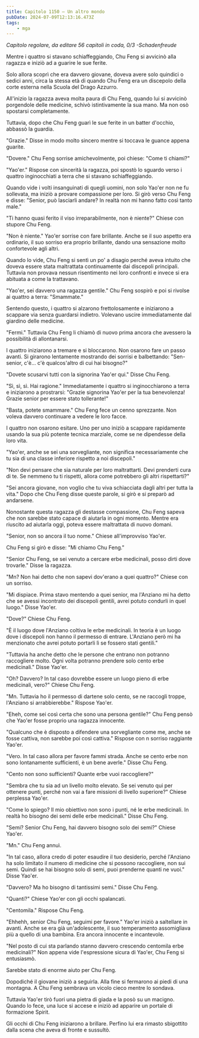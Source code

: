 ```yaml
---
title: Capitolo 1150 – Un altro mondo
pubDate: 2024-07-09T12:13:16.473Z
tags:
    - mga
---
```



<em>Capitolo regolare,
da editare
56 capitoli in coda, 0/3
-Schadenfreude</em>


Mentre i quattro si stavano schiaffeggiando, Chu Feng si avvicinò alla ragazza e iniziò ad a guarire le sue ferite.


Solo allora scoprì che era davvero giovane, doveva avere solo quindici o sedici anni, circa la stessa età di quando Chu Feng era un discepolo della corte esterna nella Scuola del Drago Azzurro.


All'inizio la ragazza aveva molta paura di Chu Feng, quando lui si avvicinò porgendole delle medicine, schivò istintivamente la sua mano. Ma non osò spostarsi completamente.


Tuttavia, dopo che Chu Feng guarì le sue ferite in un batter d'occhio, abbassò la guardia.


"Grazie." Disse in modo molto sincero mentre si toccava le guance appena guarite.


"Dovere." Chu Feng sorrise amichevolmente, poi chiese: "Come ti chiami?"


"Yao'er." Rispose con sincerità la ragazza, poi spostò lo sguardo verso i quattro inginocchiati a terra che si stavano schiaffeggiando.


Quando vide i volti insanguinati di quegli uomini, non solo Yao'er non ne fu sollevata, ma iniziò a provare compassione per loro. Si girò verso Chu Feng e disse: "Senior, può lasciarli andare? In realtà non mi hanno fatto così tanto male."


"Ti hanno quasi ferito il viso irreparabilmente, non è niente?" Chiese con stupore Chu Feng.


"Non è niente." Yao'er sorrise con fare brillante. Anche se il suo aspetto era ordinario, il suo sorriso era proprio brillante, dando una sensazione molto confortevole agli altri.


Quando lo vide, Chu Feng si sentì un po' a disagio perché aveva intuito che doveva essere stata maltrattata continuamente dai discepoli principali. Tuttavia non provava nessun risentimento nei loro confronti e invece si era abituata a come la trattavano.


"Yao'er, sei davvero una ragazza gentile." Chu Feng sospirò e poi si rivolse ai quattro a terra: "Smammate."


Sentendo questo, i quattro si alzarono frettolosamente e iniziarono a scappare via senza guardarsi indietro. Volevano uscire immediatamente dal giardino delle medicine.


"Fermi." Tuttavia Chu Feng li chiamò di nuovo prima ancora che avessero la possibilità di allontanarsi.


I quattro iniziarono a tremare e si bloccarono. Non osarono fare un passo avanti. Si girarono lentamente mostrando dei sorrisi e balbettando: "Sen-senior, c'è... c'è qualcos'altro di cui hai bisogno?"


"Dovete scusarvi tutti con la signorina Yao'er qui." Disse Chu Feng.


"Sì, sì, sì. Hai ragione." Immediatamente i quattro si inginocchiarono a terra e iniziarono a prostrarsi: "Grazie signorina Yao'er per la tua benevolenza! Grazie senior per essere stato tollerante!"


"Basta, potete smammare." Chu Feng fece un cenno sprezzante. Non voleva davvero continuare a vedere le loro facce.


I quattro non osarono esitare. Uno per uno iniziò a scappare rapidamente usando la sua più potente tecnica marziale, come se ne dipendesse della loro vita.


"Yao'er, anche se sei una sorvegliante, non significa necessariamente che tu sia di una classe inferiore rispetto a noi discepoli."


"Non devi pensare che sia naturale per loro maltrattarti. Devi prenderti cura di te. Se nemmeno tu ti rispetti, allora come potrebbero gli altri rispettarti?"


"Sei ancora giovane, non voglio che tu viva schiacciata dagli altri per tutta la vita." Dopo che Chu Feng disse queste parole, si girò e si preparò ad andarsene.


Nonostante questa ragazza gli destasse compassione, Chu Feng sapeva che non sarebbe stato capace di aiutarla in ogni momento. Mentre era riuscito ad aiutarla oggi, poteva essere maltrattata di nuovo domani.


"Senior, non so ancora il tuo nome." Chiese all'improvviso Yao'er.


Chu Feng si girò e disse: "Mi chiamo Chu Feng."


"Senior Chu Feng, se sei venuto a cercare erbe medicinali, posso dirti dove trovarle." Disse la ragazza.


"Mn? Non hai detto che non sapevi dov'erano a quei quattro?" Chiese con un sorriso.


"Mi dispiace. Prima stavo mentendo a quei senior, ma l'Anziano mi ha detto che se avessi incontrato dei discepoli gentili, avrei potuto condurli in quel luogo." Disse Yao'er.


"Dove?" Chiese Chu Feng.


"È il luogo dove l'Anziano coltiva le erbe medicinali. In teoria è un luogo dove i discepoli non hanno il permesso di entrare. L'Anziano però mi ha menzionato che avrei potuto portarli lì se fossero stati gentili."


"Tuttavia ha anche detto che le persone che entrano non potranno raccogliere molto. Ogni volta potranno prendere solo cento erbe medicinali." Disse Yao'er.


"Oh? Davvero? In tal caso dovrebbe essere un luogo pieno di erbe medicinali, vero?" Chiese Chu Feng.


"Mn. Tuttavia ho il permesso di dartene solo cento, se ne raccogli troppe, l'Anziano si arrabbierebbe." Rispose Yao'er.


"Eheh, come sei così certa che sono una persona gentile?" Chu Feng pensò che Yao'er fosse proprio una ragazza innocente.


"Qualcuno che è disposto a difendere una sorvegliante come me, anche se fosse cattiva, non sarebbe poi così cattiva." Rispose con n sorriso raggiante Yao'er.


"Vero. In tal caso allora per favore fammi strada. Anche se cento erbe non sono lontanamente sufficienti, è un bene averle." Disse Chu Feng.


"Cento non sono sufficienti? Quante erbe vuoi raccogliere?"


"Sembra che tu sia ad un livello molto elevato. Se sei venuto qui per ottenere punti, perché non vai a fare missioni di livello superiore?" Chiese perplessa Yao'er.


"Come lo spiego? Il mio obiettivo non sono i punti, né le erbe medicinali. In realtà ho bisogno dei semi delle erbe medicinali." Disse Chu Feng.


"Semi? Senior Chu Feng, hai davvero bisogno solo dei semi?" Chiese Yao'er.


"Mn." Chu Feng annuì.


"In tal caso, allora credo di poter esaudire il tuo desiderio, perché l'Anziano ha solo limitato il numero di medicine che si possono raccogliere, non sui semi. Quindi se hai bisogno solo di semi, puoi prenderne quanti ne vuoi." Disse Yao'er.


"Davvero? Ma ho bisogno di tantissimi semi." Disse Chu Feng.


"Quanti?" Chiese Yao'er con gli occhi spalancati.


"Centomila." Rispose Chu Feng.


"Ehhehh, senior Chu Feng, seguimi per favore." Yao'er iniziò a saltellare in avanti. Anche se era già un'adolescente, il suo temperamento assomigliava più a quello di una bambina. Era ancora innocente e incantevole.


"Nel posto di cui sta parlando stanno davvero crescendo centomila erbe medicinali?" Non appena vide l'espressione sicura di Yao'er, Chu Feng si entusiasmò.


Sarebbe stato di enorme aiuto per Chu Feng.


Dopodiché il giovane iniziò a seguirla. Alla fine si fermarono ai piedi di una montagna. A Chu Feng sembrava un vicolo cieco mentre lo sondava.


Tuttavia Yao'er tirò fuori una pietra di giada e la posò su un macigno. Quando lo fece, una luce si accese e iniziò ad apparire un portale di formazione Spirit.


Gli occhi di Chu Feng iniziarono a brillare. Perfino lui era rimasto sbigottito dalla scena che aveva di fronte e sussultò.


